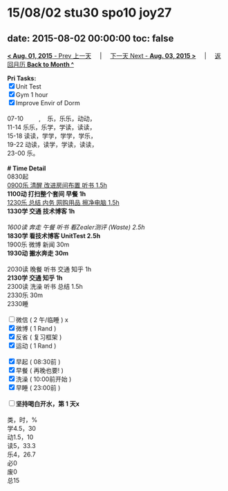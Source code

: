 # 15/08/02 stu30 spo10 joy27

date: 2015-08-02 00:00:00
toc: false
---
[**< Aug. 01, 2015** - Prev 上一天](/lifelogs/2015/08/d01.html) &nbsp; &nbsp; | &nbsp; &nbsp; [下一天 Next - **Aug. 03, 2015 >**](/lifelogs/2015/08/d03.html) &nbsp; &nbsp; |  &nbsp; &nbsp; [返回月历 **Back to Month ^**](/lifelogs/2015/08/index.html)
<br/><div><strong>Pri Tasks:</strong></div><div><input checked="true" type="checkbox"/>Unit Test</div><div><input checked="true" type="checkbox"/>Gym 1 hour</div><div><input checked="true" type="checkbox"/>Improve Envir of Dorm<br/></div><div><br/></div><div>07-10         ,    乐，乐乐，动动，</div><div>11-14 乐乐，乐学，学读，读读，</div><div>15-18 读读，学学，学学，学乐，</div><div>19-22 动读，读学，学读，读读，</div><div>23-00 乐。</div><div><br/></div><div><b># Time Detail</b></div><div>0830起</div><div><u>0900乐 清醒 改进房间布置 听书 </u><u>1.5h</u></div><div><b>1100动 打扫整个套间 早餐 1h</b></div><div><u>1230乐 总结 内务 网购用品 擦净电脑 1.5h</u></div><div><b>1330学 交通 技术博客 1h</b></div><div><i><br/></i></div><div><i>1600读 奔走 午餐 听书 看Zealer测评 (Waste) 2.5h</i></div><div><b>1830学 看技术博客 UnitTest 2.5h</b></div><div>1900乐 微博 新闻 30m</div><div><b>1930动 搬水奔走 30m</b></div><div><br/></div><div>2030读 晚餐 听书 交通 知乎 1h</div><div><b>2130学 交通 知乎 1h</b></div><div>2300读 洗澡 听书 总结 1.5h</div><div>2330乐 30m</div><div>2330睡</div><div><br/></div><div><input type="checkbox"/>微信 ( 2 午/临睡 ) x</div><div><input checked="true" type="checkbox"/>微博 ( 1 Rand ) </div><div><input checked="true" type="checkbox"/>反省 ( 复习框架 ) </div><div><input checked="true" type="checkbox"/>运动 ( 1 Rand ) </div><div><br/></div><div><input checked="true" type="checkbox"/>早起 ( 08:30前 ) </div><div><input checked="true" type="checkbox"/>早餐 ( 再晚也要! ) </div><div><input checked="true" type="checkbox"/>洗澡 ( 10:00前开始 ) <br/></div><div><input checked="true" type="checkbox"/>早睡 ( 23:00前 ) </div><div><b><br/></b></div><div><b><input type="checkbox"/>坚持喝白开水，第 1 天x</b></div><div><br clear="none"/></div><div>类，时，%<br clear="none"/>学4.5，30<br clear="none"/>动1.5，10<br clear="none"/>读5，33.3<br clear="none"/>乐4，26.7<br clear="none"/>必0<br clear="none"/>废0<br clear="none"/>总15</div>
